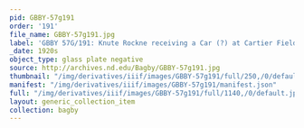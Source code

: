 ```yaml
---
pid: GBBY-57g191
order: '191'
file_name: GBBY-57g191.jpg
label: 'GBBY 57G/191: Knute Rockne receiving a Car (?) at Cartier Field - c1920s'
_date: 1920s
object_type: glass plate negative
source: http://archives.nd.edu/Bagby/GBBY-57g191.jpg
thumbnail: "/img/derivatives/iiif/images/GBBY-57g191/full/250,/0/default.jpg"
manifest: "/img/derivatives/iiif/images/GBBY-57g191/manifest.json"
full: "/img/derivatives/iiif/images/GBBY-57g191/full/1140,/0/default.jpg"
layout: generic_collection_item
collection: bagby
---
```

